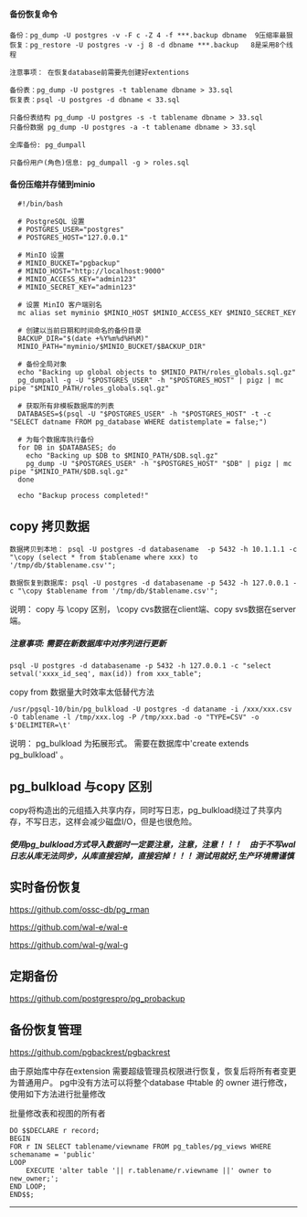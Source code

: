 #### 备份恢复命令

```
备份：pg_dump -U postgres -v -F c -Z 4 -f ***.backup dbname  9压缩率最狠
恢复：pg_restore -U postgres -v -j 8 -d dbname ***.backup   8是采用8个线程

注意事项： 在恢复database前需要先创建好extentions

备份表：pg_dump -U postgres -t tablename dbname > 33.sql
恢复表：psql -U postgres -d dbname < 33.sql

只备份表结构 pg_dump -U postgres -s -t tablename dbname > 33.sql
只备份数据 pg_dump -U postgres -a -t tablename dbname > 33.sql
```

```
全库备份: pg_dumpall

只备份用户(角色)信息: pg_dumpall -g > roles.sql
```

#### 备份压缩并存储到minio
```
  #!/bin/bash

  # PostgreSQL 设置
  # POSTGRES_USER="postgres"
  # POSTGRES_HOST="127.0.0.1"

  # MinIO 设置
  # MINIO_BUCKET="pgbackup"
  # MINIO_HOST="http://localhost:9000"
  # MINIO_ACCESS_KEY="admin123"
  # MINIO_SECRET_KEY="admin123"

  # 设置 MinIO 客户端别名
  mc alias set myminio $MINIO_HOST $MINIO_ACCESS_KEY $MINIO_SECRET_KEY

  # 创建以当前日期和时间命名的备份目录
  BACKUP_DIR="$(date +%Y%m%d%H%M)"
  MINIO_PATH="myminio/$MINIO_BUCKET/$BACKUP_DIR"

  # 备份全局对象
  echo "Backing up global objects to $MINIO_PATH/roles_globals.sql.gz"
  pg_dumpall -g -U "$POSTGRES_USER" -h "$POSTGRES_HOST" | pigz | mc pipe "$MINIO_PATH/roles_globals.sql.gz"

  # 获取所有非模板数据库的列表
  DATABASES=$(psql -U "$POSTGRES_USER" -h "$POSTGRES_HOST" -t -c "SELECT datname FROM pg_database WHERE datistemplate = false;")

  # 为每个数据库执行备份
  for DB in $DATABASES; do
    echo "Backing up $DB to $MINIO_PATH/$DB.sql.gz"
    pg_dump -U "$POSTGRES_USER" -h "$POSTGRES_HOST" "$DB" | pigz | mc pipe "$MINIO_PATH/$DB.sql.gz"
  done

  echo "Backup process completed!"
```

## copy 拷贝数据
```
数据拷贝到本地： psql -U postgres -d databasename  -p 5432 -h 10.1.1.1 -c "\copy (select * from $tablename where xxx) to '/tmp/db/$tablename.csv'";

数据恢复到数据库: psql -U postgres -d databasename -p 5432 -h 127.0.0.1 -c "\copy $tablename from '/tmp/db/$tablename.csv'"; 
```
说明： copy 与 \copy 区别， \copy cvs数据在client端、copy svs数据在server端。

##### 注意事项: 需要在新数据库中对序列进行更新

```
psql -U postgres -d databasename -p 5432 -h 127.0.0.1 -c "select setval('xxxx_id_seq', max(id)) from xxx_table";

```

copy from 数据量大时效率太低替代方法

```
/usr/pgsql-10/bin/pg_bulkload -U postgres -d dataname -i /xxx/xxx.csv -O tablename -l /tmp/xxx.log -P /tmp/xxx.bad -o "TYPE=CSV" -o $'DELIMITER=\t'
```

说明： pg_bulkload 为拓展形式。 需要在数据库中'create extends pg_bulkload' 。 


## pg_bulkload 与copy 区别

 
copy将构造出的元组插入共享内存，同时写日志，pg_bulkload绕过了共享内存，不写日志，这样会减少磁盘I/O，但是也很危险。

##### 使用pg_bulkload方式导入数据时一定要注意，注意，注意！！！　由于不写wal日志从库无法同步，从库直接宕掉，直接宕掉！！！ 测试用就好,生产环境需谨慎

## 实时备份恢复

https://github.com/ossc-db/pg_rman

https://github.com/wal-e/wal-e

https://github.com/wal-g/wal-g

## 定期备份

https://github.com/postgrespro/pg_probackup

## 备份恢复管理

https://github.com/pgbackrest/pgbackrest

由于原始库中存在extension 需要超级管理员权限进行恢复，恢复后将所有者变更为普通用户。
pg中没有方法可以将整个database 中table 的 owner 进行修改，使用如下方法进行批量修改


批量修改表和视图的所有者
```
DO $$DECLARE r record;
BEGIN
FOR r IN SELECT tablename/viewname FROM pg_tables/pg_views WHERE schemaname = 'public'
LOOP
    EXECUTE 'alter table '|| r.tablename/r.viewname ||' owner to new_owner;';
END LOOP;
END$$;
```
---




